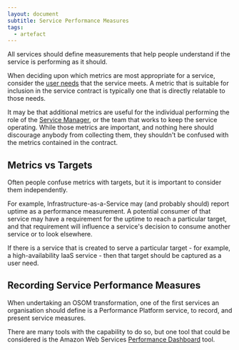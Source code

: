 ```yaml
---
layout: document
subtitle: Service Performance Measures
tags:
  - artefact
---
```


All services should define measurements that help people understand if the service is performing as it should.

When deciding upon which metrics are most appropriate for a service, consider the [user needs](/user-needs) that the service meets. A metric that is suitable for inclusion in the service contract is typically one that is directly relatable to those needs.

It may be that additional metrics are useful for the individual performing the role of the [Service Manager](/service-managers), or the team that works to keep the service operating. While those metrics are important, and nothing here should discourage anybody from collecting them, they shouldn't be confused with the metrics contained in the contract.

## Metrics vs Targets

Often people confuse metrics with targets, but it is important to consider them independently.

For example, Infrastructure-as-a-Service may (and probably should) report uptime as a performance measurement. A potential consumer of that service may have a requirement for the uptime to reach a particular target, and that requirement will influence a service's decision to consume another service or to look elsewhere.

If there is a service that is created to serve a particular target - for example, a high-availability IaaS service - then that target should be captured as a user need.

## Recording Service Performance Measures

When undertaking an OSOM transformation, one of the first services an organisation should define is a Performance Platform service, to record, and present service measures.

There are many tools with the capability to do so, but one tool that could be considered is the Amazon Web Services [Performance Dashboard](https://aws.amazon.com/solutions/implementations/performance-dashboard-on-aws/) tool.

##
